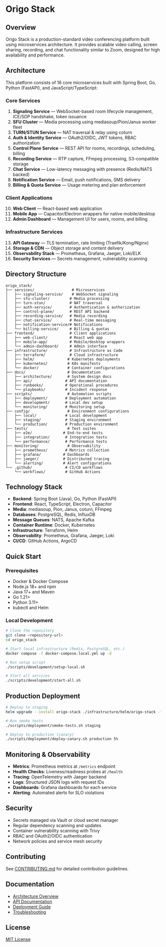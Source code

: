 # Origo Stack 

## Overview

Origo Stack is a production-standard video conferencing platform built using microservices architecture. It provides scalable video calling, screen sharing, recording, and chat functionality similar to Zoom, designed for high availability and performance.

## Architecture

This platform consists of 16 core microservices built with Spring Boot, Go, Python (FastAPI), and JavaScript/TypeScript:

### Core Services

1. **Signaling Service** — WebSocket-based room lifecycle management, ICE/SDP handshake, token issuance
2. **SFU Cluster** — Media processing using mediasoup/Pion/Janus worker fleet
3. **TURN/STUN Service** — NAT traversal & relay using coturn
4. **Auth & Identity Service** — OAuth2/OIDC, JWT tokens, RBAC authorization
5. **Control Plane Service** — REST API for rooms, recordings, scheduling, billing
6. **Recording Service** — RTP capture, FFmpeg processing, S3-compatible storage
7. **Chat Service** — Low-latency messaging with presence (Redis/NATS backed)
8. **Notification Service** — Email, push notifications, SMS delivery
9. **Billing & Quota Service** — Usage metering and plan enforcement

### Client Applications

10. **Web Client** — React-based web application
11. **Mobile App** — Capacitor/Electron wrappers for native mobile/desktop
12. **Admin Dashboard** — Management UI for users, rooms, and billing

### Infrastructure Services

13. **API Gateway** — TLS termination, rate limiting (Traefik/Kong/Nginx)
14. **Storage & CDN** — Object storage and content delivery
15. **Observability Stack** — Prometheus, Grafana, Jaeger, Loki/ELK
16. **Security Services** — Secrets management, vulnerability scanning

## Directory Structure

```
origo_stack/
├── services/                 # Microservices
│   ├── signaling-service/    # WebSocket signaling
│   ├── sfu-cluster/         # Media processing
│   ├── turn-stun/           # NAT traversal
│   ├── auth-service/        # Authentication & authorization
│   ├── control-plane/       # REST API backend
│   ├── recording-service/   # Media recording
│   ├── chat-service/        # Real-time messaging
│   ├── notification-service/# Notifications
│   └── billing-service/     # Billing & quotas
├── frontend/                # Client applications
│   ├── web-client/          # React web app
│   ├── mobile-app/          # Mobile/desktop wrappers
│   └── admin-dashboard/     # Admin interface
├── infrastructure/          # Infrastructure as Code
│   ├── terraform/           # Cloud infrastructure
│   ├── helm/               # Kubernetes deployments
│   ├── kubernetes/         # K8s manifests
│   └── docker/             # Container configurations
├── docs/                   # Documentation
│   ├── architecture/       # System design docs
│   ├── api/               # API documentation
│   ├── runbooks/          # Operational procedures
│   └── playbooks/         # Incident response
├── scripts/                # Automation scripts
│   ├── deployment/        # Deployment automation
│   ├── development/       # Local dev setup
│   └── monitoring/        # Monitoring setup
├── config/                 # Environment configurations
│   ├── local/             # Local development
│   ├── staging/           # Staging environment
│   └── production/        # Production environment
├── tests/                  # Test suites
│   ├── e2e/              # End-to-end tests
│   ├── integration/       # Integration tests
│   └── performance/       # Performance tests
├── monitoring/             # Observability
│   ├── prometheus/        # Metrics collection
│   ├── grafana/          # Dashboards
│   ├── jaeger/           # Distributed tracing
│   └── alerting/         # Alert configurations
└── .github/               # CI/CD workflows
    └── workflows/         # GitHub Actions
```

## Technology Stack

- **Backend**: Spring Boot (Java), Go, Python (FastAPI)
- **Frontend**: React, TypeScript, Electron, Capacitor
- **Media**: mediasoup, Pion, Janus, coturn, FFmpeg
- **Databases**: PostgreSQL, Redis, InfluxDB
- **Message Queues**: NATS, Apache Kafka
- **Container Runtime**: Docker, Kubernetes
- **Infrastructure**: Terraform, Helm
- **Observability**: Prometheus, Grafana, Jaeger, Loki
- **CI/CD**: GitHub Actions, ArgoCD

## Quick Start

### Prerequisites

- Docker & Docker Compose
- Node.js 18+ and npm
- Java 17+ and Maven
- Go 1.21+
- Python 3.11+
- kubectl and Helm

### Local Development

```bash
# Clone the repository
git clone <repository-url>
cd origo_stack

# Start local infrastructure (Redis, PostgreSQL, etc.)
docker compose -f docker-compose.local.yml up -d

# Run setup script
./scripts/development/setup-local.sh

# Start all services
./scripts/development/start-all.sh
```

## Production Deployment

```bash
# Deploy to staging
helm upgrade --install origo-stack ./infrastructure/helm/origo-stack -f config/staging/values.yaml

# Run smoke tests
./scripts/deployment/smoke-tests.sh staging

# Deploy to production (canary)
./scripts/deployment/deploy-canary.sh production 5%
```

## Monitoring & Observability

- **Metrics**: Prometheus metrics at `/metrics` endpoint
- **Health Checks**: Liveness/readiness probes at `/health`
- **Tracing**: OpenTelemetry with Jaeger backend
- **Logs**: Structured JSON logs with request IDs
- **Dashboards**: Grafana dashboards for each service
- **Alerting**: Automated alerts for SLO violations

## Security

- Secrets managed via Vault or cloud secret manager
- Regular dependency scanning and updates
- Container vulnerability scanning with Trivy
- RBAC and OAuth2/OIDC authentication
- Network policies and service mesh security

## Contributing

See [CONTRIBUTING.md](CONTRIBUTING.md) for detailed contribution guidelines.

## Documentation

- [Architecture Overview](docs/architecture/README.md)
- [API Documentation](docs/api/README.md)
- [Deployment Guide](docs/deployment/README.md)
- [Troubleshooting](docs/troubleshooting/README.md)

## License

[MIT License](LICENSE)
